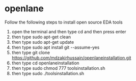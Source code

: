 # openlane
Follow the following steps to install open source EDA tools

1. open the terminal and then type cd and then press enter
2. then type sudo apt-get clean
3. then type sudo apt-get update
4. then type sudo apt install git --assume-yes
5. then type git clone https://github.com/mdzakirhussain/openlaneinstallation.git
6. then type cd openlaneinstallation
7. then type sudo chmod 777 toolsinstallation.sh
8. then type sudo ./toolsinstallation.sh
